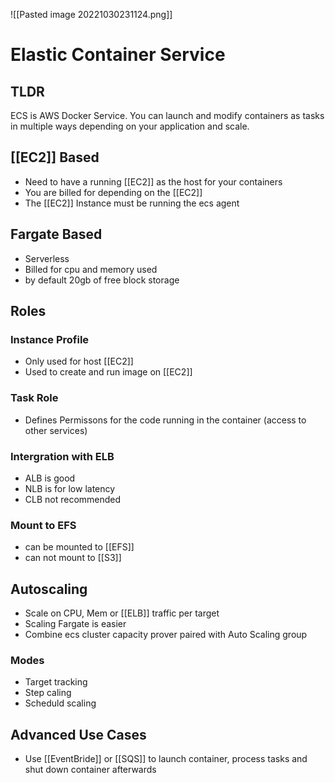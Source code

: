 ![[Pasted image 20221030231124.png]]
# Elastic Container Service

## TLDR
ECS is AWS Docker Service. You can launch and modify containers as tasks in multiple ways depending on your application and scale.

## [[EC2]] Based
- Need to have a running [[EC2]] as the host for your containers
- You are billed for depending on the [[EC2]]
- The [[EC2]] Instance must be running  the ecs agent

## Fargate Based
- Serverless
- Billed for cpu and memory used
- by default 20gb of free block storage

## Roles

### Instance Profile
- Only used for host [[EC2]]
- Used to create and run image on [[EC2]] 

### Task Role
- Defines Permissons for the code running in the container (access to other services)
### Intergration with ELB
- ALB is good
- NLB is for low latency
- CLB not recommended
### Mount to EFS
- can be mounted to [[EFS]]
- can not mount to [[S3]]
## Autoscaling
- Scale on CPU, Mem or [[ELB]] traffic per target
- Scaling Fargate is easier
- Combine ecs cluster capacity prover paired with Auto Scaling group

### Modes
- Target tracking
- Step caling
- Scheduld scaling

## Advanced Use Cases
- Use [[EventBride]] or [[SQS]] to launch container, process tasks and shut down container afterwards
